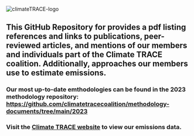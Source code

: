 ![climateTRACE-logo](https://github.com/climatetracecoalition/methodology-documents/assets/69821731/3199680a-cf8e-4768-8c09-32db52e4be70)
## This GitHub Repository for provides a pdf listing references and links to publications, peer-reviewed articles, and mentions of our members and individuals part of the Climate TRACE coalition. Additionally, approaches our members use to estimate emissions. 
### Our most up-to-date emthodologies can be found in the 2023 methodology repository: https://github.com/climatetracecoalition/methodology-documents/tree/main/2023
### Visit the [Climate TRACE website](https://climatetrace.org/) to view our emissions data.
